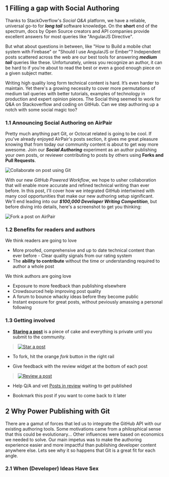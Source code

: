 <!-- *TODO add CTA to subscribe to the AP Content Maillist here.* -->

## 1 Filling a gap with Social Authoring

Thanks to StackOverflow's *Social Q&A* platform, we have a reliable,
universal go-to for ***long tail*** software knowledge. On the **short**
end of the spectrum, docs by Open Source creators and API companies
provide excellent answers for most queries like "AngularJS Directive". 

But what about questions in between, like "How to Build a mobile chat
system with Firebase" or "Should I use AngularJS or Ember"? Independent
posts scattered across the web are our best tools for answering ***medium
tail*** queries like these. Unfortunately, unless you recognize an
author, it can be hard to if you're about to read the best or even a good
enough piece on a given subject matter.

Writing high quality long form technical content is hard. It’s even harder
to maintain. Yet there's a growing necessity to cover more permutations of
medium tail queries with better tutorials, examples of technology in
production and expert opinion pieces. The Social thing seemed to work for
Q&A on Stackoverflow and coding on GitHub. Can we step authoring up a
notch with some social magic too?

### 1.1 Announcing Social Authoring on AirPair

Pretty much anything part Git, or Octocat related is going to be cool. If
you've already enjoyed AirPair's posts section, it gives me great
pleasure knowing that from today our community content is about to get
way more awesome. Join our ***Social Authoring*** experiment as an author
publishing your own posts, or reviewer contributing to posts by others
using **Forks and Pull Requests**.

![Collaborate on post using
Git](/static/img/pages/posts/authoring-flow.png)

With our new *GitHub Powered Workflow*, we hope to usher collaboration
that will enable more accurate and refined technical writing than ever
before. In this post, I'll cover how we integrated GitHub intertwined
with many cool opportunities that make our new authoring setup
significant. We'll end leading into our ***$100,000 Developer Writing
Competition***, but before diving into details, here's a screenshot to
get you thinking:

![Fork a post on
AirPair](//airpair.github.io/img/2015/01/fork-examples.png)

### 1.2 Benefits for readers and authors

We think readers are going to love  

- More proofed, comprehensive and up to date technical content than ever
before - Clear quality signals from our rating system
- The **ability to contribute** without the time or understanding
required to author a whole post

We think authors are going love

- Exposure to more feedback than publishing elsewhere
- Crowdsourced help improving post quality
- A forum to bounce whacky ideas before they become public
- Instant exposure for great posts, without peviously amassing a personal
following

### 1.3 Getting involved

- **[Staring a post](/posts/new)** is a piece of cake and everything is
private until you submit to the community.  
>[![Star a
post](//airpair.github.io/img/2015/02/start-post.png)](/posts/new)

- To fork, hit the orange *fork* button in the right rail

- Give feedback with the review widget at the bottom of each post
>[![Review a
post](//airpair.github.io/img/2015/02/review-post.png)](#review)

- Help Q/A and vet [Posts in review](/posts/in-community-review) waiting
to get published

- Bookmark this post if you want to come back to it later

## 2 Why Power Publishing with Git

There are a gamut of forces that led us to integrate the GitHub API with
our existing authoring tools. Some motivations came from a philosphical
sense that this could be evolutionary... Other influences were based on
economics we needed to solve. Our main impetus was to make the authoring
experience easier and more impactful than publishing developer content
anywhere else. Lets see why it so happens that Git is a great fit for
each angle.

### 2.1 When (Developer) Ideas Have Sex
